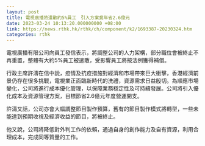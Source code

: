 ```yaml
---
layout: post
title: 電視廣播將遣散約5%員工　引入方案冀年省2.6億元
date: 2023-03-24 10:13:20.000000000 +08:00
link: https://news.rthk.hk/rthk/ch/component/k2/1693387-20230324.htm
categories: rthk
---
```


電視廣播有限公司向員工發信表示，將調整公司的人力架構，部分職位會被終止不再重置，整體有大約5%員工被遣散，受影響員工將按法例獲得補償。

行政主席許濤在信中說，疫情及抗疫措施對經濟和市場帶來巨大衝擊，香港經濟前景仍存在很多挑戰，電視業正面臨新時代的洗禮，資源需求日益殷切。為順應市場變化，公司將進行成本優化管理，以保障業務穩定性及可持續發展。公司將引入優化成本及資源管理方案，目標節省2.6億元年度營運開支。

許濤又話，公司亦會大幅調整節目製作預算，舊有的節目製作模式將轉型，一些未能達到預期收視及經濟收益的節目，將被終止。

他又說，公司將降低對外判工作的依賴，通過自身的創作能力及自有資源，利用合理成本，完成同等質量的工作。
